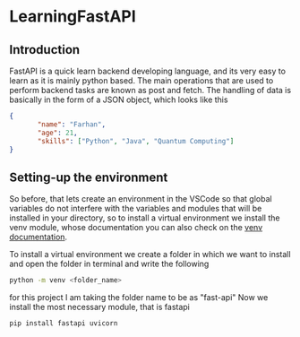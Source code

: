 # LearningFastAPI 

## Introduction
FastAPI is a quick learn backend developing language, and its very easy to learn as it is mainly python based. The main operations that are used to perform backend tasks are known as post and fetch.
The handling of data is basically in the form of a JSON object, which looks like this

 ```json
{ 
        "name": "Farhan",
        "age": 21,
        "skills": ["Python", "Java", "Quantum Computing"] 
}
 ```

 ## Setting-up the environment
 So before, that lets create an environment in the VSCode so that global variables do not interfere with the variables and modules that will be installed in your directory, so to install a virtual environment we install the venv module, whose documentation you can also check on the [venv documentation](https://docs.python.org/3/library/venv.html).

 To install a virtual environment we create a folder in which we want to install and open the folder in terminal and write the following 


 ```bash
python -m venv <folder_name>
```


for this project I am taking the folder name to be as "fast-api"
Now we install the most necessary module, that is fastapi


```bash
pip install fastapi uvicorn
```

